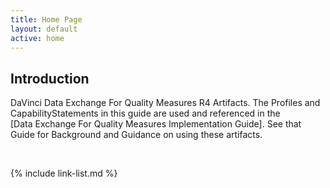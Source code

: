 ```yaml
---
title: Home Page
layout: default
active: home
---
```


<!--{%raw%}
{% include publish-box.html %}
{%endraw%}-->

<!-- TOC  the css styling for this is \pages\assets\css\project.css under 'markdown-toc'-->

<!--
* Do not remove this line (it will not be displayed)
{:toc}
-->

<!-- end TOC -->



## Introduction

DaVinci Data Exchange For Quality Measures R4 Artifacts.  The Profiles and CapabilityStatements in this guide are used and referenced in the  
[Data Exchange For Quality Measures Implementation Guide].  See that Guide for Background and Guidance on using these artifacts.

<br />



{% include link-list.md %}
